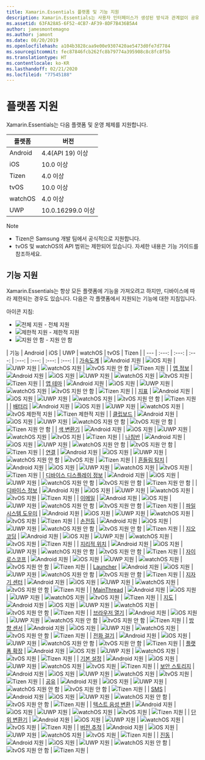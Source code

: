 ```yaml
---
title: Xamarin.Essentials 플랫폼 및 기능 지원
description: Xamarin.Essentials는 사용자 인터페이스가 생성된 방식과 관계없이 공유 코드에서 액세스할 수 있는 모든 iOS, Android 또는 UWP 애플리케이션에서 작동하는 단일 플랫폼 간 API를 제공합니다.
ms.assetid: 63FA28A5-6F52-4CB7-AF39-8DF7B436B5A4
author: jamesmontemagno
ms.author: jamont
ms.date: 08/20/2019
ms.openlocfilehash: a104b3828caa9e00e9307420ae5473d0fe7d7784
ms.sourcegitcommit: fec87846fcb262fc8b79774a395908c8c8fc8f5b
ms.translationtype: HT
ms.contentlocale: ko-KR
ms.lasthandoff: 02/21/2020
ms.locfileid: "77545188"
---
```

# <a name="platform-support"></a>플랫폼 지원

Xamarin.Essentials는 다음 플랫폼 및 운영 체제를 지원합니다.

| 플랫폼 | 버전 |
| --- | --- |
| Android | 4.4(API 19) 이상 |
| iOS |10.0 이상 |
| Tizen | 4.0 이상 |
| tvOS | 10.0 이상 |
| watchOS | 4.0 이상 |
| UWP | 10.0.16299.0 이상 |

> [!NOTE]
>
> * Tizen은 Samsung 개발 팀에서 공식적으로 지원합니다.
> * tvOS 및 watchOS의 API 범위는 제한되어 있습니다. 자세한 내용은 기능 가이드를 참조하세요.

## <a name="feature-support"></a>기능 지원

Xamarin.Essentials는 항상 모든 플랫폼에 기능을 가져오려고 하지만, 디바이스에 따라 제한되는 경우도 있습니다. 다음은 각 플랫폼에서 지원되는 기능에 대한 지침입니다.

아이콘 지침:

* ![전체 지원](~/media/shared/yes.png "전체 지원") - 전체 지원
* ![제한적 지원](~/media/shared/warn.png "제한적 지원") - 제한적 지원
* ![지원 안 함](~/media/shared/no.png "지원 안 함") - 지원 안 함

| 기능 | Android | iOS | UWP | watchOS | tvOS | Tizen |
| --- | :---: | :---: | :---: | :---: | :---: | :---: | :---: |
| [가속도계](accelerometer.md?context=xamarin/xamarin-forms) | ![Android 지원](~/media/shared/yes.png "Android 지원") | ![iOS 지원](~/media/shared/yes.png "iOS 지원") | ![UWP 지원](~/media/shared/yes.png "UWP 지원") | ![watchOS 지원](~/media/shared/yes.png "watchOS 지원") | ![tvOS 지원 안 함](~/media/shared/no.png "tvOS 지원 안 함") | ![Tizen 지원](~/media/shared/yes.png "Tizen 지원") | 
| [앱 정보](app-information.md?context=xamarin/xamarin-forms) | ![Android 지원](~/media/shared/yes.png "Android 지원") | ![iOS 지원](~/media/shared/yes.png "iOS 지원") | ![UWP 지원](~/media/shared/yes.png "UWP 지원") | ![watchOS 지원](~/media/shared/no.png "watchOS 지원 안 함") | ![tvOS 지원](~/media/shared/yes.png "tvOS 지원") | ![Tizen 지원](~/media/shared/no.png "Tizen 지원 안 함") | 
| [앱 테마](app-theme.md?context=xamarin/xamarin-forms) | ![Android 지원](~/media/shared/yes.png "Android 지원") | ![iOS 지원](~/media/shared/yes.png "iOS 지원") | ![UWP 지원](~/media/shared/yes.png "UWP 지원") | ![watchOS 지원](~/media/shared/yes.png "watchOS 지원") | ![tvOS 지원 안 함](~/media/shared/no.png "tvOS 지원 안 함") | ![Tizen 지원](~/media/shared/yes.png "Tizen 지원") | 
| [지표](barometer.md?context=xamarin/xamarin-forms) | ![Android 지원](~/media/shared/yes.png "Android 지원") | ![iOS 지원](~/media/shared/yes.png "iOS 지원") | ![UWP 지원](~/media/shared/yes.png "UWP 지원") | ![watchOS 지원](~/media/shared/yes.png "watchOS 지원") | ![tvOS 지원 안 함](~/media/shared/no.png "tvOS 지원 안 함") | ![Tizen 지원](~/media/shared/yes.png "Tizen 지원") | 
| [배터리](battery.md?context=xamarin/xamarin-forms) | ![Android 지원](~/media/shared/yes.png "Android 지원") | ![iOS 지원](~/media/shared/yes.png "iOS 지원") | ![UWP 지원](~/media/shared/yes.png "UWP 지원") | ![watchOS 지원](~/media/shared/yes.png "watchOS 지원") | ![tvOS 제한적 지원](~/media/shared/warn.png "tvOS 제한적 지원") | ![Tizen 제한적 지원](~/media/shared/warn.png "Tizen 제한적 지원") | 
| [클립보드](clipboard.md?context=xamarin/xamarin-forms) | ![Android 지원](~/media/shared/yes.png "Android 지원") | ![iOS 지원](~/media/shared/yes.png "iOS 지원") | ![UWP 지원](~/media/shared/yes.png "UWP 지원") | ![watchOS 지원 안 함](~/media/shared/no.png "watchOS 지원 안 함") | ![tvOS 지원 안 함](~/media/shared/no.png "tvOS 지원 안 함") | ![Tizen 지원 안 함](~/media/shared/no.png "Tizen 지원 안 함") | 
| [색 변환기](color-converters.md?context=xamarin/xamarin-forms) | ![Android 지원](~/media/shared/yes.png "Android 지원") | ![iOS 지원](~/media/shared/yes.png "iOS 지원") | ![UWP 지원](~/media/shared/yes.png "UWP 지원") | ![watchOS 지원](~/media/shared/yes.png "watchOS 지원") | ![tvOS 지원](~/media/shared/yes.png "tvOS 지원") | ![Tizen 지원](~/media/shared/yes.png "Tizen 지원") | 
| [나침반](compass.md?context=xamarin/xamarin-forms) | ![Android 지원](~/media/shared/yes.png "Android 지원") | ![iOS 지원](~/media/shared/yes.png "iOS 지원") | ![UWP 지원](~/media/shared/yes.png "UWP 지원") | ![watchOS 지원 안 함](~/media/shared/no.png "watchOS 지원 안 함") | ![tvOS 지원 안 함](~/media/shared/no.png "tvOS 지원 안 함") | ![Tizen 지원](~/media/shared/yes.png "Tizen 지원") | 
| [연결](connectivity.md?context=xamarin/xamarin-forms) | ![Android 지원](~/media/shared/yes.png "Android 지원") | ![iOS 지원](~/media/shared/yes.png "iOS 지원") | ![UWP 지원](~/media/shared/yes.png "UWP 지원") | ![watchOS 지원 안 함](~/media/shared/no.png "watchOS 지원 안 함") | ![tvOS 지원](~/media/shared/yes.png "tvOS 지원") | ![Tizen 지원](~/media/shared/yes.png "Tizen 지원") | 
| [흔들림 탐지](detect-shake.md?context=xamarin/xamarin-forms) | ![Android 지원](~/media/shared/yes.png "Android 지원") | ![iOS 지원](~/media/shared/yes.png "iOS 지원") | ![UWP 지원](~/media/shared/yes.png "UWP 지원") | ![watchOS 지원](~/media/shared/yes.png "watchOS 지원") | ![tvOS 지원](~/media/shared/yes.png "tvOS 지원") | ![Tizen 지원](~/media/shared/yes.png "Tizen 지원") | 
| [디바이스 디스플레이 정보](device-display.md?context=xamarin/xamarin-forms) | ![Android 지원](~/media/shared/yes.png "Android 지원") | ![iOS 지원](~/media/shared/yes.png "iOS 지원") | ![UWP 지원](~/media/shared/yes.png "UWP 지원") | ![watchOS 지원 안 함](~/media/shared/no.png "watchOS 지원 안 함") | ![tvOS 지원 안 함](~/media/shared/no.png "tvOS 지원 안 함") | ![Tizen 지원 안 함](~/media/shared/no.png "Tizen 지원 안 함") | 
| [디바이스 정보](device-information.md?context=xamarin/xamarin-forms) | ![Android 지원](~/media/shared/yes.png "Android 지원") | ![iOS 지원](~/media/shared/yes.png "iOS 지원") | ![UWP 지원](~/media/shared/yes.png "UWP 지원") | ![watchOS 지원](~/media/shared/yes.png "watchOS 지원") | ![tvOS 지원](~/media/shared/yes.png "tvOS 지원") | ![Tizen 지원](~/media/shared/yes.png "Tizen 지원") | 
| [이메일](email.md?context=xamarin/xamarin-forms) | ![Android 지원](~/media/shared/yes.png "Android 지원") | ![iOS 지원](~/media/shared/yes.png "iOS 지원") | ![UWP 지원](~/media/shared/yes.png "UWP 지원") | ![watchOS 지원 안 함](~/media/shared/no.png "watchOS 지원 안 함") | ![tvOS 지원 안 함](~/media/shared/no.png "tvOS 지원 안 함") | ![Tizen 지원](~/media/shared/yes.png "Tizen 지원") | 
| [파일 시스템 도우미](file-system-helpers.md?context=xamarin/xamarin-forms) | ![Android 지원](~/media/shared/yes.png "Android 지원") | ![iOS 지원](~/media/shared/yes.png "iOS 지원") | ![UWP 지원](~/media/shared/yes.png "UWP 지원") | ![watchOS 지원](~/media/shared/yes.png "watchOS 지원") | ![tvOS 지원](~/media/shared/yes.png "tvOS 지원") | ![Tizen 지원](~/media/shared/yes.png "Tizen 지원") | 
| [손전등](flashlight.md?context=xamarin/xamarin-forms) | ![Android 지원](~/media/shared/yes.png "Android 지원") | ![iOS 지원](~/media/shared/yes.png "iOS 지원") | ![UWP 지원](~/media/shared/yes.png "UWP 지원") | ![watchOS 지원 안 함](~/media/shared/no.png "watchOS 지원 안 함") | ![tvOS 지원 안 함](~/media/shared/no.png "tvOS 지원 안 함") | ![Tizen 지원](~/media/shared/yes.png "Tizen 지원") | 
| [지오코딩](geocoding.md?context=xamarin/xamarin-forms) | ![Android 지원](~/media/shared/yes.png "Android 지원") | ![iOS 지원](~/media/shared/yes.png "iOS 지원") | ![UWP 지원](~/media/shared/yes.png "UWP 지원") | ![watchOS 지원](~/media/shared/yes.png "watchOS 지원") | ![tvOS 지원](~/media/shared/yes.png "tvOS 지원") | ![Tizen 지원](~/media/shared/yes.png "Tizen 지원") | 
| [지리적 위치](geolocation.md?context=xamarin/xamarin-forms) | ![Android 지원](~/media/shared/yes.png "Android 지원") | ![iOS 지원](~/media/shared/yes.png "iOS 지원") | ![UWP 지원](~/media/shared/yes.png "UWP 지원") | ![watchOS 지원 안 함](~/media/shared/no.png "watchOS 지원 안 함") | ![tvOS 지원 안 함](~/media/shared/no.png "tvOS 지원 안 함") | ![Tizen 지원](~/media/shared/yes.png "Tizen 지원") | 
| [자이로스코프](gyroscope.md?context=xamarin/xamarin-forms) | ![Android 지원](~/media/shared/yes.png "Android 지원") | ![iOS 지원](~/media/shared/yes.png "iOS 지원") | ![UWP 지원](~/media/shared/yes.png "UWP 지원") | ![watchOS 지원](~/media/shared/yes.png "watchOS 지원") | ![tvOS 지원 안 함](~/media/shared/no.png "tvOS 지원 안 함") | ![Tizen 지원](~/media/shared/yes.png "Tizen 지원") | 
| [Launcher](launcher.md?context=xamarin/xamarin-forms) | ![Android 지원](~/media/shared/yes.png "Android 지원") | ![iOS 지원](~/media/shared/yes.png "iOS 지원") | ![UWP 지원](~/media/shared/yes.png "UWP 지원") | ![watchOS 지원 안 함](~/media/shared/no.png "watchOS 지원 안 함") | ![tvOS 지원 안 함](~/media/shared/no.png "tvOS 지원 안 함") | ![Tizen 지원](~/media/shared/yes.png "Tizen 지원") | 
| [지자기 센터](magnetometer.md?context=xamarin/xamarin-forms) | ![Android 지원](~/media/shared/yes.png "Android 지원") | ![iOS 지원](~/media/shared/yes.png "iOS 지원") | ![UWP 지원](~/media/shared/yes.png "UWP 지원") | ![watchOS 지원](~/media/shared/yes.png "watchOS 지원") | ![tvOS 지원 안 함](~/media/shared/no.png "tvOS 지원 안 함") | ![Tizen 지원](~/media/shared/yes.png "Tizen 지원") | 
| [MainThread](main-thread.md?content=xamarin/xamarin-forms) | ![Android 지원](~/media/shared/yes.png "Android 지원") | ![iOS 지원](~/media/shared/yes.png "iOS 지원") | ![UWP 지원](~/media/shared/yes.png "UWP 지원") | ![watchOS 지원](~/media/shared/yes.png "watchOS 지원") | ![tvOS 지원](~/media/shared/yes.png "tvOS 지원") | ![Tizen 지원](~/media/shared/yes.png "Tizen 지원") | 
| [지도](maps.md?content=xamarin/xamarin-forms) | ![Android 지원](~/media/shared/yes.png "Android 지원") | ![iOS 지원](~/media/shared/yes.png "iOS 지원") | ![UWP 지원](~/media/shared/yes.png "UWP 지원") | ![watchOS 지원](~/media/shared/yes.png "watchOS 지원") | ![tvOS 지원 안 함](~/media/shared/no.png "tvOS 지원 안 함") | ![Tizen 지원](~/media/shared/yes.png "Tizen 지원") | 
| [브라우저 열기](open-browser.md?context=xamarin/xamarin-forms) | ![Android 지원](~/media/shared/yes.png "Android 지원") | ![iOS 지원](~/media/shared/yes.png "iOS 지원") | ![UWP 지원](~/media/shared/yes.png "UWP 지원") | ![watchOS 지원 안 함](~/media/shared/no.png "watchOS 지원 안 함") | ![tvOS 지원 안 함](~/media/shared/no.png "tvOS 지원 안 함") | ![Tizen 지원](~/media/shared/yes.png "Tizen 지원") | 
| [방향 센서](orientation-sensor.md?context=xamarin/xamarin-forms) | ![Android 지원](~/media/shared/yes.png "Android 지원") | ![iOS 지원](~/media/shared/yes.png "iOS 지원") | ![UWP 지원](~/media/shared/yes.png "UWP 지원") | ![watchOS 지원](~/media/shared/yes.png "watchOS 지원") | ![tvOS 지원 안 함](~/media/shared/no.png "tvOS 지원 안 함") | ![Tizen 지원](~/media/shared/yes.png "Tizen 지원") | 
| [전화 걸기](phone-dialer.md?context=xamarin/xamarin-forms) | ![Android 지원](~/media/shared/yes.png "Android 지원") | ![iOS 지원](~/media/shared/yes.png "iOS 지원") | ![UWP 지원](~/media/shared/yes.png "UWP 지원") | ![watchOS 지원 안 함](~/media/shared/no.png "watchOS 지원 안 함") | ![tvOS 지원 안 함](~/media/shared/no.png "tvOS 지원 안 함") | ![Tizen 지원](~/media/shared/yes.png "Tizen 지원") | 
| [플랫폼 확장](platform-extensions.md?context=xamarin/xamarin-forms) | ![Android 지원](~/media/shared/yes.png "Android 지원") | ![iOS 지원](~/media/shared/yes.png "iOS 지원") | ![UWP 지원](~/media/shared/yes.png "UWP 지원") | ![watchOS 지원](~/media/shared/yes.png "watchOS 지원") | ![tvOS 지원](~/media/shared/yes.png "tvOS 지원") | ![Tizen 지원](~/media/shared/yes.png "Tizen 지원") | 
| [기본 설정](preferences.md?context=xamarin/xamarin-forms) | ![Android 지원](~/media/shared/yes.png "Android 지원") | ![iOS 지원](~/media/shared/yes.png "iOS 지원") | ![UWP 지원](~/media/shared/yes.png "UWP 지원") | ![watchOS 지원](~/media/shared/yes.png "watchOS 지원") | ![tvOS 지원](~/media/shared/yes.png "tvOS 지원") | ![Tizen 지원](~/media/shared/yes.png "Tizen 지원") | 
| [보안 스토리지](secure-storage.md?context=xamarin/xamarin-forms) | ![Android 지원](~/media/shared/yes.png "Android 지원") | ![iOS 지원](~/media/shared/yes.png "iOS 지원") | ![UWP 지원](~/media/shared/yes.png "UWP 지원") | ![watchOS 지원](~/media/shared/yes.png "watchOS 지원") | ![tvOS 지원](~/media/shared/yes.png "tvOS 지원") | ![Tizen 지원](~/media/shared/yes.png "Tizen 지원") | 
| [공유](share.md?context=xamarin/xamarin-forms) | ![Android 지원](~/media/shared/yes.png "Android 지원") | ![iOS 지원](~/media/shared/yes.png "iOS 지원") | ![UWP 지원](~/media/shared/yes.png "UWP 지원") | ![watchOS 지원 안 함](~/media/shared/no.png "watchOS 지원 안 함") | ![tvOS 지원 안 함](~/media/shared/no.png "tvOS 지원 안 함") | ![Tizen 지원](~/media/shared/yes.png "Tizen 지원") | 
| [SMS](sms.md?context=xamarin/xamarin-forms) | ![Android 지원](~/media/shared/yes.png "Android 지원") | ![iOS 지원](~/media/shared/yes.png "iOS 지원") | ![UWP 지원](~/media/shared/yes.png "UWP 지원") | ![watchOS 지원 안 함](~/media/shared/no.png "watchOS 지원 안 함") | ![tvOS 지원 안 함](~/media/shared/no.png "tvOS 지원 안 함") | ![Tizen 지원](~/media/shared/yes.png "Tizen 지원") | 
| [텍스트 음성 변환](text-to-speech.md?context=xamarin/xamarin-forms) | ![Android 지원](~/media/shared/yes.png "Android 지원") | ![iOS 지원](~/media/shared/yes.png "iOS 지원") | ![UWP 지원](~/media/shared/yes.png "UWP 지원") | ![watchOS 지원](~/media/shared/yes.png "watchOS 지원") | ![tvOS 지원](~/media/shared/yes.png "tvOS 지원") | ![Tizen 지원](~/media/shared/yes.png "Tizen 지원") | 
| [단위 변환기](unit-converters.md?context=xamarin/xamarin-forms) | ![Android 지원](~/media/shared/yes.png "Android 지원") | ![iOS 지원](~/media/shared/yes.png "iOS 지원") | ![UWP 지원](~/media/shared/yes.png "UWP 지원") | ![watchOS 지원](~/media/shared/yes.png "watchOS 지원") | ![tvOS 지원](~/media/shared/yes.png "tvOS 지원") | ![Tizen 지원](~/media/shared/yes.png "Tizen 지원") | 
| [버전 추적](version-tracking.md?context=xamarin/xamarin-forms) | ![Android 지원](~/media/shared/yes.png "Android 지원") | ![iOS 지원](~/media/shared/yes.png "iOS 지원") | ![UWP 지원](~/media/shared/yes.png "UWP 지원") | ![watchOS 지원](~/media/shared/yes.png "watchOS 지원") | ![tvOS 지원](~/media/shared/yes.png "tvOS 지원") | ![Tizen 지원](~/media/shared/yes.png "Tizen 지원") | 
| [진동](vibrate.md?context=xamarin/xamarin-forms) | ![Android 지원](~/media/shared/yes.png "Android 지원") | ![iOS 지원](~/media/shared/yes.png "iOS 지원") | ![UWP 지원](~/media/shared/yes.png "UWP 지원") | ![watchOS 지원 안 함](~/media/shared/no.png "watchOS 지원 안 함") | ![tvOS 지원 안 함](~/media/shared/no.png "tvOS 지원 안 함") | ![Tizen 지원](~/media/shared/yes.png "Tizen 지원") |
